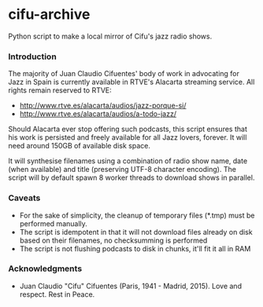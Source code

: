 # cifu-archive
Python script to make a local mirror of Cifu's jazz radio shows.

### Introduction
The majority of Juan Claudio Cifuentes' body of work in advocating for Jazz in Spain is currently available in RTVE's Alacarta streaming service. All rights remain reserved to RTVE:

* http://www.rtve.es/alacarta/audios/jazz-porque-si/
* http://www.rtve.es/alacarta/audios/a-todo-jazz/

Should Alacarta ever stop offering such podcasts, this script ensures that his work is persisted and freely available for all Jazz lovers, forever. It will need around 150GB of available disk space.

It will synthesise filenames using a combination of radio show name, date (when available) and title (preserving UTF-8 character encoding). The script will by default spawn 8 worker threads to download shows in parallel.

### Caveats
* For the sake of simplicity, the cleanup of temporary files (*.tmp) must be performed manually.
* The script is idempotent in that it will not download files already on disk based on their filenames, no checksumming is performed
* The script is not flushing podcasts to disk in chunks, it'll fit it all in RAM

### Acknowledgments
* Juan Claudio "Cifu" Cifuentes (Paris, 1941 - Madrid, 2015). Love and respect. Rest in Peace.

